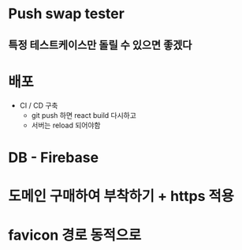 # Push swap tester

## 특정 테스트케이스만 돌릴 수 있으면 좋겠다

# 배포

-   CI / CD 구축
    -   git push 하면 react build 다시하고
    -   서버는 reload 되어야함

# DB - Firebase

# 도메인 구매하여 부착하기 + https 적용

# favicon 경로 동적으로
